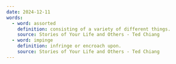 ```yaml
---
date: 2024-12-11
words:
  - word: assorted
    definition: consisting of a variety of different things.
    source: Stories of Your Life and Others - Ted Chiang
  - word: impinge
    definition: infringe or encroach upon.
    source: Stories of Your Life and Others - Ted Chiang
---
```

